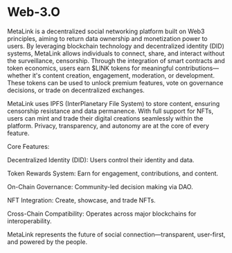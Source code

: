 # Web-3.O
MetaLink is a decentralized social networking platform built on Web3 principles, aiming to return data ownership and monetization power to users. By leveraging blockchain technology and decentralized identity (DID) systems, MetaLink allows individuals to connect, share, and interact without the surveillance, censorship.
Through the integration of smart contracts and token economics, users earn $LINK tokens for meaningful contributions—whether it's content creation, engagement, moderation, or development. These tokens can be used to unlock premium features, vote on governance decisions, or trade on decentralized exchanges.

MetaLink uses IPFS (InterPlanetary File System) to store content, ensuring censorship resistance and data permanence. With full support for NFTs, users can mint and trade their digital creations seamlessly within the platform. Privacy, transparency, and autonomy are at the core of every feature.

Core Features:

Decentralized Identity (DID): Users control their identity and data.

Token Rewards System: Earn for engagement, contributions, and content.

On-Chain Governance: Community-led decision making via DAO.

NFT Integration: Create, showcase, and trade NFTs.

Cross-Chain Compatibility: Operates across major blockchains for interoperability.

MetaLink represents the future of social connection—transparent, user-first, and powered by the people.

